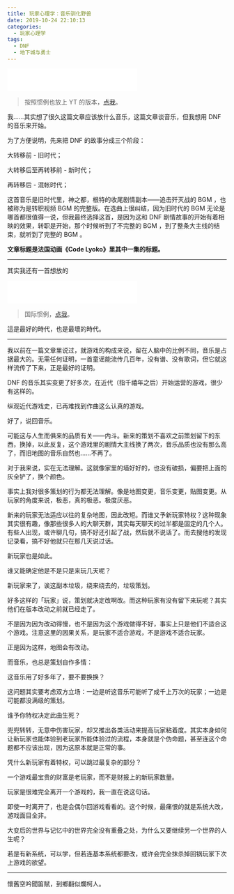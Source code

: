 ```yaml
---
title: 玩家心理学：音乐驯化野兽
date: 2019-10-24 22:10:13
categories:
  - 玩家心理学
tags:
  - DNF
  - 地下城与勇士
---
```


<iframe frameborder="no" border="0" marginwidth="0" marginheight="0" width=298 height=52 src="//music.163.com/outchain/player?type=2&id=38019931&auto=0&height=32"></iframe>

> 按照惯例也放上 YT 的版本，[点我]( https://www.youtube.com/watch?v=zhM5x98DeBA )。

我……其实想了很久这篇文章应该放什么音乐，这篇文章谈音乐，但我想用 DNF 的音乐来开始。

<!-- more -->

为了方便说明，先来把 DNF 的故事分成三个阶段：

大转移前 - 旧时代；

大转移后至再转移前 - 新时代；

再转移后 - 混帐时代；

这首音乐是旧时代里，神之都，根特的收尾剧情副本——追击歼灭战的 BGM ，也被称为是转职视频 BGM 的完整版。在选曲上很纠结，因为旧时代的 BGM 无论是哪首都很值得一说，但我最终选择这首，是因为这和 DNF 剧情故事的开始有着相映的效果，转职是开始，那个时候听到了不完整的 BGM ，到了整条大主线的结束，就听到了完整的 BGM 。

**文章标题是法国动画《Code Lyoko》里其中一集的标题。**

---

其实我还有一首想放的

<iframe frameborder="no" border="0" marginwidth="0" marginheight="0" width=298 height=52 src="//music.163.com/outchain/player?type=2&id=37856487&auto=0&height=32"></iframe>

> 国际惯例，[点我]( https://www.youtube.com/watch?v=YsWQzCOJaQI )。

這是最好的時代，也是最壞的時代。

---

我以前在一篇文章里说过，就游戏的构成来说，留在人脑中的比例不同，音乐是占据最大的。无需任何证明，一首童谣能流传几百年，没有谱、没有歌词，但它就这样流传了下来，正是最好的证明。

DNF 的音乐其实变更了好多次，在近代（指千禧年之后）开始运营的游戏，很少有这样的。

纵观近代游戏史，已再难找到作曲这么认真的游戏。

好了，说回音乐。

可能这与人生而俱来的品质有关——内斗。新来的策划不喜欢之前策划留下的东西，换掉，以此反复，这个游戏里的剧情大主线换了两次，音乐品质也没有那么高了，而旧地图的音乐自然也……不再了。

对于我来说，实在无法理解。这就像家里的墙好好的，也没有破损，偏要把上面的灰全铲了，换个颜色。

事实上我对很多策划的行为都无法理解。像是地图变更，音乐变更，贴图变更。从玩家的角度来说，极恶，真的极恶。极度厌恶。

新来的玩家无法适应以往的复杂地图，因此改短。而谁又予新玩家特权？这种现象其实很有趣，像那些很多人的大聊天群，其实每天聊天的过半都是固定的几个人。有些人出现，或许聊几句，搞不好还引起了战，然后就不说话了。而去搜他的发现记录看，搞不好他就只在那几天说过话。

新玩家也是如此。

谁又能确定他是不是只是来玩几天呢？

新玩家来了，诶这副本垃圾，绕来绕去的，垃圾策划。

好多这样的「玩家」说，策划就决定改啊改。而这种玩家有没有留下来玩呢？其实他们在版本改动之前就已经走了。

不是因为因为改动得慢，也不是因为这个游戏做得不好，事实上只是他们不适合这个游戏。注意这里的因果关系，是玩家不适合游戏，不是游戏不适合玩家。

正是因为这样，地图会有改动。

而音乐，也总是策划自作多情：

这音乐用了好多年了，要不要换换？

这问题其实要考虑双方立场：一边是听这音乐可能听了成千上万次的玩家；一边是可能都没满级的策划。

谁予你特权决定此曲生死？

兜兜转转，无意中伤害玩家，却又推出各类活动来提高玩家粘着度。其实本身如何让新玩家也能体验到老玩家所能体验过的流程，本身就是个伪命题，甚至连这个命题都不应该出现，因为这原本就是正常的事。

凭什么新玩家有着特权，可以跳过最复杂的部分？

一个游戏最宝贵的财富是老玩家，而不是财报上的新玩家数量。

玩家是很难完全离开一个游戏的，我一直在说这句话。

即使一时离开了，也是会偶尔回游戏看看的。这个时候，最痛恨的就是系统大改，游戏面目全非。

大变后的世界与记忆中的世界完全没有重叠之处，为什么又要继续另一个世界的人生呢？

若是有新系统，可以学，但若连基本系统都要改，或许会完全抹杀掉回锅玩家下次上游戏的欲望。

---

懷舊空吟聞笛賦，到鄉翻似爛柯人。

